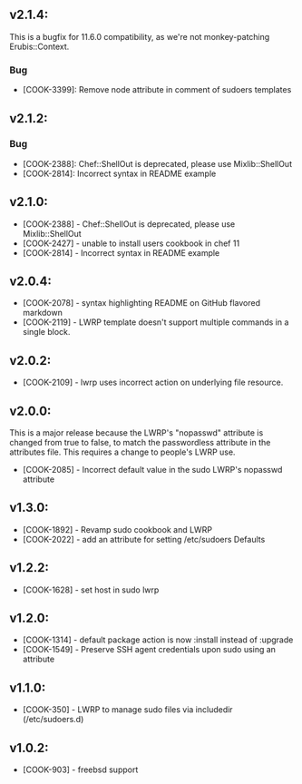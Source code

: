 ## v2.1.4:

This is a bugfix for 11.6.0 compatibility, as we're not
monkey-patching Erubis::Context.

### Bug

- [COOK-3399]: Remove node attribute in comment of sudoers templates

## v2.1.2:

### Bug

- [COOK-2388]: Chef::ShellOut is deprecated, please use Mixlib::ShellOut
- [COOK-2814]: Incorrect syntax in README example

## v2.1.0:

* [COOK-2388] - Chef::ShellOut is deprecated, please use
  Mixlib::ShellOut
* [COOK-2427] - unable to install users cookbook in chef 11
* [COOK-2814] - Incorrect syntax in README example

## v2.0.4:

* [COOK-2078] - syntax highlighting README on GitHub flavored markdown
* [COOK-2119] - LWRP template doesn't support multiple commands in a
  single block.

## v2.0.2:

* [COOK-2109] - lwrp uses incorrect action on underlying file
  resource.

## v2.0.0:

This is a major release because the LWRP's "nopasswd" attribute is
changed from true to false, to match the passwordless attribute in the
attributes file. This requires a change to people's LWRP use.

* [COOK-2085] - Incorrect default value in the sudo LWRP's nopasswd attribute

## v1.3.0:

* [COOK-1892] - Revamp sudo cookbook and LWRP
* [COOK-2022] - add an attribute for setting /etc/sudoers Defaults

## v1.2.2:

* [COOK-1628] - set host in sudo lwrp

## v1.2.0:

* [COOK-1314] - default package action is now :install instead of :upgrade
* [COOK-1549] - Preserve SSH agent credentials upon sudo using an attribute

## v1.1.0:

* [COOK-350] - LWRP to manage sudo files via includedir (/etc/sudoers.d)

## v1.0.2:

* [COOK-903] - freebsd support
